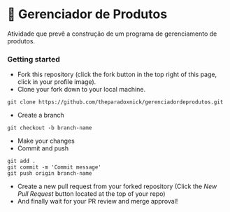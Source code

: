 # :newspaper: Gerenciador de Produtos

Atividade que prevê a construção de um programa de gerenciamento de produtos.

### Getting started

* Fork this repository (click the fork button in the top right of this page, click in your profile image).
* Clone your fork down to your local machine.

```
git clone https://github.com/theparadoxnick/gerenciadordeprodutos.git
```

* Create a branch

```
git checkout -b branch-name
```

* Make your changes
* Commit and push

```
git add .
git commit -m 'Commit message'
git push origin branch-name
```
* Create a new pull request from your forked repository (Click the _New Pull Request_ button located at the top of your repo)
* And finally wait for your PR review and merge approval!
